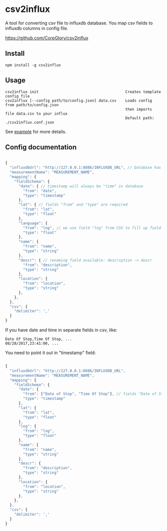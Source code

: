 # csv2influx

A tool for converting csv file to influxdb database.
You map csv fields to influxdb columns in config file.

https://github.com/CorpGlory/csv2influx

## Install

```
npm install -g csv2influx
```

## Usage

```
csv2influx init                                       Creates template config file
csv2influx [--config path/to/config.json] data.csv    Loads config from path/to/config.json 
                                                      then imports file data.csv to your influx
                                                      Default path: ./csv2influx.conf.json
```

See [example](example) for more details.

## Config documentation

```javascript

{
  "influxdbUrl": "http://127.0.0.1:8086/INFLUXDB_URL", // Database has to exist
  "measurementName": "MEASUREMENT_NAME",
  "mapping": {
    "fieldSchema": {
      "date": { // timestamp will always be "time" in database
        "from": "date",
        "type": "timestamp"
      },
      "lat": { // fields "from" and "type" are required
        "from": "lat",
        "type": "float"
      },
      "language": { 
        "from": "lng", // we use field "lng" from CSV to fill up field "language" in DB
        "type": "float"
      },
      "name": {
        "from": "name",
        "type": "string"
      },
      "descr": { // renaming field available: description -> descr
        "from": "description", 
        "type": "string"
      },
      "location": {
        "from": "location",
        "type": "string"
      },
    },
  },
  "csv": {
    "delimiter": ','
  }
}

```

If you have date and time in separate fields in csv, like:
```
Date Of Stop,Time Of Stop, ...
08/28/2017,23:41:00, ...
```

You need to point it out in "timestamp" field:
```javascript

{
  "influxdbUrl": "http://127.0.0.1:8086/INFLUXDB_URL",
  "measurementName": "MEASUREMENT_NAME",
  "mapping": {
    "fieldSchema": {
      "date": {
        "from": ["Date of Stop", "Time Of Stop"], // fields "Date of Stop" and "Time of Stop" will be merged to create timestamp
        "type": "timestamp"
      },
      "lat": {
        "from": "lat",
        "type": "float"
      },
      "lng": {
        "from": "lng",
        "type": "float"
      },
      "name": {
        "from": "name",
        "type": "string"
      },
      "descr": {
        "from": "description", 
        "type": "string"
      },
      "location": {
        "from": "location",
        "type": "string"
      },
    },
  },
  "csv": {
    "delimiter": ','
  }
}

```

